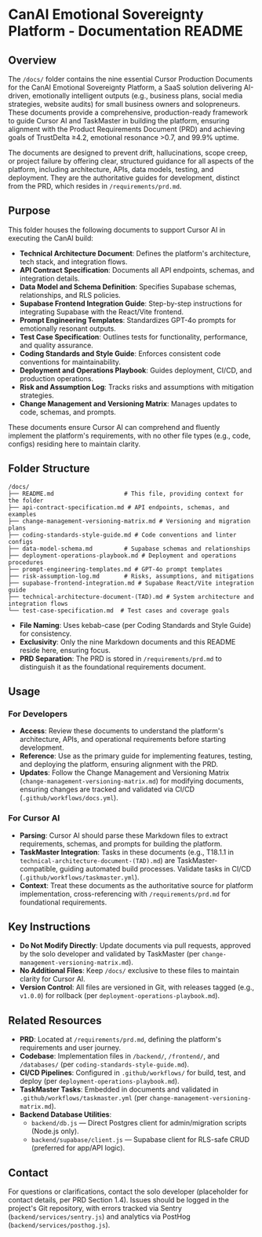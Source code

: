 # CanAI Emotional Sovereignty Platform - Documentation README

## Overview

The `/docs/` folder contains the nine essential Cursor Production Documents for the CanAI Emotional
Sovereignty Platform, a SaaS solution delivering AI-driven, emotionally intelligent outputs (e.g.,
business plans, social media strategies, website audits) for small business owners and solopreneurs.
These documents provide a comprehensive, production-ready framework to guide Cursor AI and
TaskMaster in building the platform, ensuring alignment with the Product Requirements Document (PRD)
and achieving goals of TrustDelta ≥4.2, emotional resonance >0.7, and 99.9% uptime.

The documents are designed to prevent drift, hallucinations, scope creep, or project failure by
offering clear, structured guidance for all aspects of the platform, including architecture, APIs,
data models, testing, and deployment. They are the authoritative guides for development, distinct
from the PRD, which resides in `/requirements/prd.md`.

## Purpose

This folder houses the following documents to support Cursor AI in executing the CanAI build:

- **Technical Architecture Document**: Defines the platform's architecture, tech stack, and
  integration flows.
- **API Contract Specification**: Documents all API endpoints, schemas, and integration details.
- **Data Model and Schema Definition**: Specifies Supabase schemas, relationships, and RLS policies.
- **Supabase Frontend Integration Guide**: Step-by-step instructions for integrating Supabase with the React/Vite frontend.
- **Prompt Engineering Templates**: Standardizes GPT-4o prompts for emotionally resonant outputs.
- **Test Case Specification**: Outlines tests for functionality, performance, and quality assurance.
- **Coding Standards and Style Guide**: Enforces consistent code conventions for maintainability.
- **Deployment and Operations Playbook**: Guides deployment, CI/CD, and production operations.
- **Risk and Assumption Log**: Tracks risks and assumptions with mitigation strategies.
- **Change Management and Versioning Matrix**: Manages updates to code, schemas, and prompts.

These documents ensure Cursor AI can comprehend and fluently implement the platform's requirements,
with no other file types (e.g., code, configs) residing here to maintain clarity.

## Folder Structure

```
/docs/
├── README.md                    # This file, providing context for the folder
├── api-contract-specification.md # API endpoints, schemas, and examples
├── change-management-versioning-matrix.md # Versioning and migration plans
├── coding-standards-style-guide.md # Code conventions and linter configs
├── data-model-schema.md         # Supabase schemas and relationships
├── deployment-operations-playbook.md # Deployment and operations procedures
├── prompt-engineering-templates.md # GPT-4o prompt templates
├── risk-assumption-log.md       # Risks, assumptions, and mitigations
├── supabase-frontend-integration.md # Supabase React/Vite integration guide
├── technical-architecture-document-(TAD).md # System architecture and integration flows
└── test-case-specification.md  # Test cases and coverage goals
```

- **File Naming**: Uses kebab-case (per Coding Standards and Style Guide) for consistency.
- **Exclusivity**: Only the nine Markdown documents and this README reside here, ensuring focus.
- **PRD Separation**: The PRD is stored in `/requirements/prd.md` to distinguish it as the
  foundational requirements document.

## Usage

### For Developers

- **Access**: Review these documents to understand the platform's architecture, APIs, and
  operational requirements before starting development.
- **Reference**: Use as the primary guide for implementing features, testing, and deploying the
  platform, ensuring alignment with the PRD.
- **Updates**: Follow the Change Management and Versioning Matrix
  (`change-management-versioning-matrix.md`) for modifying documents, ensuring changes are tracked
  and validated via CI/CD (`.github/workflows/docs.yml`).

### For Cursor AI

- **Parsing**: Cursor AI should parse these Markdown files to extract requirements, schemas, and
  prompts for building the platform.
- **TaskMaster Integration**: Tasks in these documents (e.g., T18.1.1 in
  `technical-architecture-document-(TAD).md`) are TaskMaster-compatible, guiding automated build
  processes. Validate tasks in CI/CD (`.github/workflows/taskmaster.yml`).
- **Context**: Treat these documents as the authoritative source for platform implementation,
  cross-referencing with `/requirements/prd.md` for foundational requirements.

## Key Instructions

- **Do Not Modify Directly**: Update documents via pull requests, approved by the solo developer and
  validated by TaskMaster (per `change-management-versioning-matrix.md`).
- **No Additional Files**: Keep `/docs/` exclusive to these files to maintain clarity for Cursor AI.
- **Version Control**: All files are versioned in Git, with releases tagged (e.g., `v1.0.0`) for
  rollback (per `deployment-operations-playbook.md`).

## Related Resources

- **PRD**: Located at `/requirements/prd.md`, defining the platform's requirements and user journey.
- **Codebase**: Implementation files in `/backend/`, `/frontend/`, and `/databases/` (per
  `coding-standards-style-guide.md`).
- **CI/CD Pipelines**: Configured in `.github/workflows/` for build, test, and deploy (per
  `deployment-operations-playbook.md`).
- **TaskMaster Tasks**: Embedded in documents and validated in `.github/workflows/taskmaster.yml`
  (per `change-management-versioning-matrix.md`).
- **Backend Database Utilities**: 
  - `backend/db.js` — Direct Postgres client for admin/migration scripts (Node.js only).
  - `backend/supabase/client.js` — Supabase client for RLS-safe CRUD (preferred for app/API logic).

## Contact

For questions or clarifications, contact the solo developer (placeholder for contact details, per
PRD Section 1.4). Issues should be logged in the project's Git repository, with errors tracked via
Sentry (`backend/services/sentry.js`) and analytics via PostHog (`backend/services/posthog.js`).
